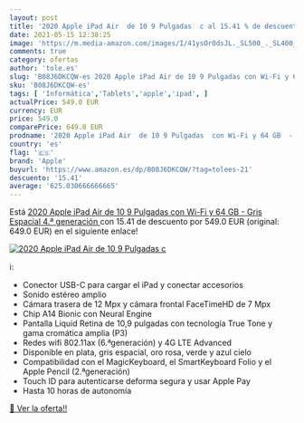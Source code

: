 ```yaml
---
layout: post
title: '2020 Apple iPad Air  de 10 9 Pulgadas  c al 15.41 % de descuento'
date: 2021-05-15 12:38:25
image: 'https://m.media-amazon.com/images/I/41ysOrOdsJL._SL500_._SL400_.jpg'
comments: true
category: ofertas
author: 'tole.es'
slug: 'B08J6DKCQW-es 2020 Apple iPad Air de 10 9 Pulgadas con Wi-Fi y 64 GB -...'
sku: 'B08J6DKCQW-es'
tags: [ 'Informática','Tablets','apple','ipad', ]
actualPrice: 549.0 EUR
currency: EUR
price: 549.0
comparePrice: 649.0 EUR
prodname: '2020 Apple iPad Air  de 10 9 Pulgadas  con Wi-Fi y 64 GB  - Gris Espacial  4.ª generación '
country: 'es'
flag: '🇪🇸'
brand: 'Apple'
buyurl: 'https://www.amazon.es/dp/B08J6DKCQW/?tag=tolees-21'
descuento: '15.41'
average: '625.030666666665'
---
```


Está [2020 Apple iPad Air  de 10 9 Pulgadas  con Wi-Fi y 64 GB  - Gris Espacial  4.ª generación ](https://www.amazon.es/dp/B08J6DKCQW/?tag=tolees-21) con 15.41 de descuento por 549.0 EUR (original: 649.0 EUR) en el siguiente enlace!

[![2020 Apple iPad Air  de 10 9 Pulgadas  c](https://m.media-amazon.com/images/I/41ysOrOdsJL._SL500_._SL400_.jpg)](https://www.amazon.es/dp/B08J6DKCQW/?tag=tolees-21)

ℹ️:

- Conector USB-C para cargar el iPad y conectar accesorios
- Sonido estéreo amplio
- Cámara trasera de 12 Mpx y cámara frontal FaceTimeHD de 7 Mpx
- Chip A14 Bionic con Neural Engine
- Pantalla Liquid Retina de 10,9 pulgadas con tecnología True Tone y gama cromática amplia (P3)
- Redes wifi 802.11ax (6.ªgeneración) y 4G LTE Advanced
- Disponible en plata, gris espacial, oro rosa, verde y azul cielo
- Compatibilidad con el MagicKeyboard, el SmartKeyboard Folio y el Apple Pencil (2.ªgeneración)
- Touch ID para autenticarse deforma segura y usar Apple Pay
- Hasta 10 horas de autonomía

[🛒 Ver la oferta!!](https://www.amazon.es/dp/B08J6DKCQW/?tag=tolees-21)
